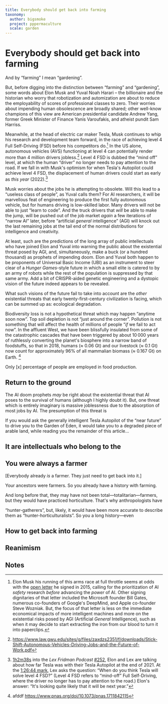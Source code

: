 ```yaml
---
title: Everybody should get back into farming
taxonomy:
  author: bigsmoke
  project: pppermaculture
  scale: garden
---
```



# Everybody should get back into farming

And by “farming” I mean “gardening”.

But, before digging into the distinction between “farming” and “gardening”,
some words about Elon Musk and Yuval Noah Harari – the billionaire and the
historian who worry that robotization and automization are about to reduce the
employability of scores of professional classes to zero.  Their worries about
impending human obsolescence are broadly shared; other well-know champions
of this view are American presidential candidate Andrew Yang, former Greek
Minister of Finance Yanis Varoufakis, and atheist pundit Sam Harriss.

Meanwhile, at the head of electric car maker Tesla, Musk continues to whip his
research and development team forward, in the race of achieving level 4 Full
Self-Driving (FSD) before his competitors do.[^AI-OPEN-LETTER]  In the US
alone, autonomous vehicles (AVS) functioning at level 4 can potentially render
more than 4 million drivers jobless.[^AV-JOBS] Level 4 FSD is dubbed the “mind
off” level, at which the human “driver” no longer needs to pay attention to the
road.  If we fall in with Musk's optimism for when Tesla's Autopilot could
achieve level 4 FSD, the displacement of human drivers could start as early as
_this year_ (2022).[^TESLA-AUTOPILOT]

Musk worries about the jobs he is attempting to obsolete.  Will this lead
to a “useless class of people”, as Yuval calls them?  For AI researchers, it
will be marvellous feat of engineering to produce the first fully autonomous
vehicle, but for humans driving is low-skilled labor.  Many drivers will not be
able to just “learn to code”.  And the truck drivers that _will_ be able to
make the jump, will be pushed out of the job market _again_ a few iterations of
“narrow AI” later, before “artificial _general_ intelligence” (AGI) will knock
out the last remaining jobs at the tail end of the normal distributions for
intelligence and creativity.

At least, such are the predictions of the long array of public intellectuals who
have joined Elon and Yuval into warning the public about the existential threat
posed by AGI, and, simultaneously, make a buck (or a hundred thousand) as
prophets of impending doom.  Elon and Yuval both happen to be proponents of
Universal Basic Income (UBI) as an instrument to steer clear of a _Hunger
Games_-style future in which a small elite is catered to by an army of robots
while the rest of the population is suppressed by that same army.  Add a bit of
CRISPR-aided genetic engineering and a dystopic vision of the future indeed
appears to be revealed.

What such visions of the future fail to take into account are the _other_
existential threats that early twenty-first-century civilization is facing,
which can be summed up as: ecological degradation.

Biodiversity loss is not a hypothetical threat which may happen “anytime soon
now”.  Top soil depletion is not “just around the corner”.  Pollution is not
something that will affect the health of millions of people “_if_ we fail to
act now”.  In the affluent West, we have been blissfully insulated from some
of the catastrophic cascades that have been triggered by about 10&#x202F;000
years of ruthlessly converting the planet's biosphere into a narrow band of
foodstuffs, so that in 2018, humans (≈&nbsp;0.06 Gt) and our livestock
(≈&nbsp;0.1 Gt) now count for approximately 96% of all mammalian biomass
(≈&nbsp;0.167 Gt) on Earth. [^MAMMALIAN-BIOMASS]

Only [x] percentage of people are employed in food production.

## Return to the ground

The AI doom prophets _may_ be right about the existential threat that AI poses
to the survival of humans (although I highly doubt it). But, one threat which
is entirely imaginary is massive joblessness due to the absorption of most jobs
by AI. The presumption of this threat is

If you would ask the generally intelligent Tesla Autopilot of the “near future”
to drive you to the Garden of Eden, it would take you to a degraded piece of
arable land, while reading you the remainder of this article…

## It are intellectuals who belong to the

## You were always a farmer

[Everybody already _is_ a farmer. They just need to get back into it.]

Your ancestors were farmers.  So you already have a history with farming.

And long before that, they may have not been
total—totalitarian—farmers, but they would have practiced horticulture. That's
why anthropologists have

“hunter-gatherers”, but, likely, it would have been more accurate to describe
them as “hunter-horticulturalists”.  So you a long history—even

## How to get back into farming

## Reanimism

## Notes

[^AI-OPEN-LETTER]: Elon Musk his running of this arms race at full throttle
  seems at odds with the [open
  letter](https://futureoflife.org/2015/10/27/ai-open-letter/) he signed in
  2015, calling for the prioritization of AI _safety_ research _before_
  advancing the _power_ of AI.  Other signing dignitaries of that letter
  included the Microsoft founder Bill Gates, numerous co-founders of Google's
  DeepMind, and Apple co-founder Steve Wozniak.  But, the focus of that letter
  is less on the immediate economical impacts of more intelligent machines and
  more on the existential risks posed by AGI (Artificial _General_
  Intelligence), such as when it may decide to start extracting the iron from
  our blood to turn it into paperclips.

[^AV-JOBS]: https://www.law.gwu.edu/sites/g/files/zaxdzs2351/f/downloads/Stick-Shift-Autonomous-Vehicles-Driving-Jobs-and-the-Future-of-Work.pdf
<!-- TODO: clean up endnote -->

[^TESLA-AUTOPILOT]: [1h2m38s](https://www.youtube.com/watch?v=DxREm3s1scA&t=3758s) into the _Lex Fridman Podcast_ [#252](https://www.youtube.com/watch?v=DxREm3s1scA), Elon and Lex are talking about how far Tesla was with their Tesla Autopilot at the end of 2021. At the [1:26:44 mark](https://www.youtube.com/watch?v=DxREm3s1scA&t=5204s), Lex asks the question: “When do you think Tesla will solve level 4 FSD?” (Level 4 FSD refers to “mind-off” Full Self-Driving, where the driver no longer has to pay attention to the road.) Elon's answer: “It's looking quite likely that it will be next year.”

[^MAMMALIAN-BIOMASS]: afddf https://www.pnas.org/doi/10.1073/pnas.1711842115
<!-- TODO -->

<!-- vim: set spell spelllang=en: -->
